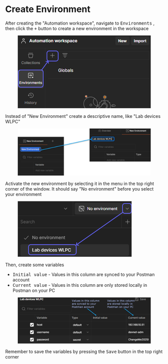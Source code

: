 # Create Environment

After creating the "Automation workspace", navigate to <kbd>Environments</kbd> , then click the <kbd>+</kbd> button to create a new environment in the workspace

<figure><img src="../../.gitbook/assets/image (12) (1) (1).png" alt=""><figcaption></figcaption></figure>

Instead of "New Environment" create a descriptive name, like "Lab devices WLPC"

<figure><img src="../../.gitbook/assets/image (13) (1).png" alt=""><figcaption></figcaption></figure>

Activate the new environment by selecting it in the menu in the top right corner of the window. It should say "No environment" before you select your environment

<figure><img src="../../.gitbook/assets/image (15) (1).png" alt="" width="363"><figcaption></figcaption></figure>

Then, create some variables

* <kbd>Initial value</kbd> - Values in this column are synced to your Postman account
* <kbd>Current value</kbd> - Values in this column are only stored locally in Postman on your PC

<figure><img src="../../.gitbook/assets/image (16) (1).png" alt=""><figcaption></figcaption></figure>

Remember to save the variables by pressing the <kbd>Save</kbd> button in the top right corner
